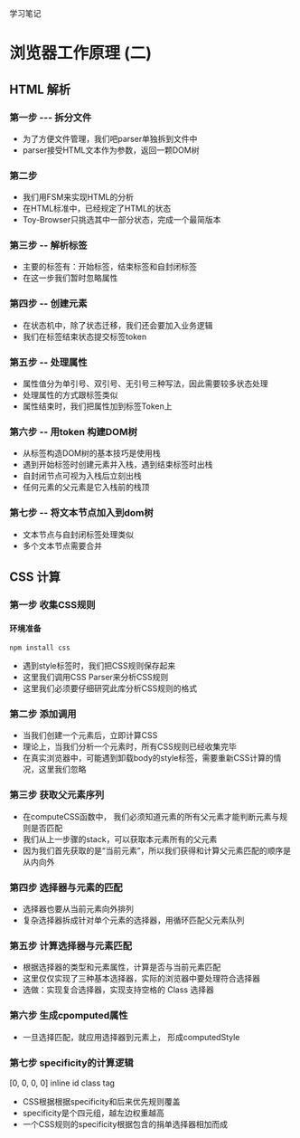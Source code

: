 学习笔记

# 浏览器工作原理 (二)

## HTML 解析

### 第一步 --- 拆分文件

- 为了方便文件管理，我们吧parser单独拆到文件中
- parser接受HTML文本作为参数，返回一颗DOM树



### 第二步

- 我们用FSM来实现HTML的分析
- 在HTML标准中，已经规定了HTML的状态
- Toy-Browser只挑选其中一部分状态，完成一个最简版本



### 第三步 -- 解析标签

- 主要的标签有：开始标签，结束标签和自封闭标签
- 在这一步我们暂时忽略属性



### 第四步 -- 创建元素

- 在状态机中，除了状态迁移，我们还会要加入业务逻辑
- 我们在标签结束状态提交标签token



### 第五步 -- 处理属性

- 属性值分为单引号、双引号、无引号三种写法，因此需要较多状态处理
- 处理属性的方式跟标签类似
- 属性结束时，我们把属性加到标签Token上



### 第六步 -- 用token 构建DOM树

- 从标签构造DOM树的基本技巧是使用栈
- 遇到开始标签时创建元素并入栈，遇到结束标签时出栈
- 自封闭节点可视为入栈后立刻出栈
- 任何元素的父元素是它入栈前的栈顶



### 第七步 -- 将文本节点加入到dom树

- 文本节点与自封闭标签处理类似
- 多个文本节点需要合并





## CSS 计算

### 第一步 收集CSS规则

#### 环境准备

```
npm install css
```



- 遇到style标签时，我们把CSS规则保存起来
- 这里我们调用CSS Parser来分析CSS规则
- 这里我们必须要仔细研究此库分析CSS规则的格式



### 第二步 添加调用

- 当我们创建一个元素后，立即计算CSS
- 理论上，当我们分析一个元素时，所有CSS规则已经收集完毕
- 在真实浏览器中，可能遇到卸载body的style标签，需要重新CSS计算的情况，这里我们忽略



### 第三步 获取父元素序列

- 在computeCSS函数中， 我们必须知道元素的所有父元素才能判断元素与规则是否匹配
- 我们从上一步骤的stack，可以获取本元素所有的父元素
- 因为我们首先获取的是“当前元素”，所以我们获得和计算父元素匹配的顺序是从内向外



### 第四步 选择器与元素的匹配

- 选择器也要从当前元素向外排列
- 复杂选择器拆成针对单个元素的选择器，用循环匹配父元素队列



### 第五步 计算选择器与元素匹配

- 根据选择器的类型和元素属性，计算是否与当前元素匹配
- 这里仅仅实现了三种基本选择器，实际的浏览器中要处理符合选择器
- 选做：实现复合选择器，实现支持空格的 Class 选择器

### 第六步 生成cpomputed属性
- 一旦选择匹配，就应用选择器到元素上， 形成computedStyle

### 第七步 specificity的计算逻辑

[0,     0,    0,      0]
inline  id    class   tag

- CSS根据根据specificity和后来优先规则覆盖
- specificity是个四元组，越左边权重越高
- 一个CSS规则的specificity根据包含的捐单选择器相加而成